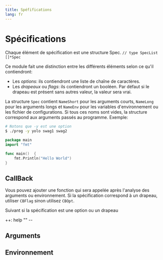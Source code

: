 ```yaml
---
title: Spéfifications
lang: fr
---
```


# Spécifications
Chaque élément de spécification est une structure Spec.
`// type SpecList []*Spec`

Ce module fait une distinction entre les différents éléments selon ce qu'il contiendront:
- Les *options*: ils contiendront une liste de chaîne de caractères.
- Les *drapeaux* ou *flags*: ils contiendront un booléen. Par défaut si le drapeau est présent sans autres valeur, la valeur sera vrai.

La structure `Spec` contient `NameShort` pour les arguments courts, `NameLong` pour les arguments longs et `NameEnv` pour les variables d'environnement ou les fichier de configurations. Si tous ces noms sont vides, la structure correspond aux arguments passés au programme. Exemple:
```bash
# Notons que -y est une option
$ ./prog -y yolo swag1 swag2

```

```go
package main
import "fmt"

func main()  {
	fmt.Println("Hello World")
}
```

## CallBack
Vous pouvez ajouter une fonction qui sera appelée après l'analyse des arguments ou environnement. Si la spécification correspond à un drapeau, utiliser `CBFlag` sinon utilisez `CBOpt`.

Suivant si la spécification est une option ou un drapeau


++:
help "" --

## Arguments

## Environnement
